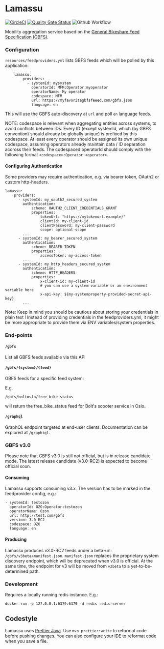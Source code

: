 # Lamassu

[![CircleCI](https://dl.circleci.com/status-badge/img/gh/entur/lamassu/tree/master.svg?style=svg&circle-token=8db82686d192e3712a3a92502477a5a7e72b7be1)](https://dl.circleci.com/status-badge/redirect/gh/entur/lamassu/tree/master)
[![Quality Gate Status](https://sonarcloud.io/api/project_badges/measure?project=entur_lamassu&metric=alert_status)](https://sonarcloud.io/dashboard?id=entur_lamassu)
![Github Workflow](https://github.com/entur/lamassu/actions/workflows/ci.yml/badge.svg)

Mobility aggregation service based on the [General Bikeshare Feed Specification (GBFS)](https://github.com/MobilityData/gbfs).

### Configuration

`resources/feedproviders.yml` lists GBFS feeds which will be polled by this application:

        lamassu:
            providers:
              - systemId: mysystem
                operatorId: MFM:Operator:myoperator
                operatorName: My operator
                codespace: MFM
                url: https://myfavoritegbfsfeeed.com/gbfs.json
                language: en

This will use the GBFS auto-discovery at `url` and poll `en` language feeds.

NOTE: codespace is relevant when aggregating entities across systems, to avoid conflicts between IDs. 
Every ID (except systemId, which (by GBFS convention) should already be globally unique) is prefixed by this codespace.
At least every operator should be assigned its own unique codespace, assuming operators already maintain data / ID separation accross their feeds.
The codespaced operatorId should comply with the following format `<codespace>:Operator:<operator>`.

#### Configuring Authentication

Some providers may require authentication, e.g. via bearer token, OAuth2 or custom http-headers.

    lamassu:
        providers:
          - systemId: my_oauth2_secured_system
            authentication:
                scheme: OAUTH2_CLIENT_CREDENTIALS_GRANT
                properties:
                    tokenUrl: "https://mytokenurl.example/"
                    clientId: my-client-id
                    clientPassword: my-client-password
                    scope: optional-scope
            ...
          - systemId: my_bearer_secured_system
            authentication:
                scheme: BEARER_TOKEN
                properties:
                    accessToken: my-access-token
            ...
          - systemId: my_http_headers_secured_system
            authentication:
                scheme: HTTP_HEADERS
                properties:
                    x-client-id: my-client-id 
                    # you can use a system variable or an environment variable here
                    x-api-key: ${my-systemproperty-provided-secret-api-key}
            ...

Note: Keep in mind you should be cautious about storing your credentials in plain text ! Instead of providing credentials in the feedproviders.yml, it might be more appropriate to provide them via ENV variables/system properties. 

### End-points

#### `/gbfs`

List all GBFS feeds available via this API

#### `/gbfs/{system}/{feed}`

GBFS feeds for a specific feed system:

E.g.

    /gbfs/boltoslo/free_bike_status

will return the free_bike_status feed for Bolt's scooter service in Oslo.

#### `/graphql`

GraphQL endpoint targeted at end-user clients. Documentation can be explored at `/graphiql`.

### GBFS v3.0

Please note that GBFS v3.0 is still not official, but is in release candidate mode.
The latest release candidate (v3.0-RC2) is expected to become official soon.

#### Consuming

Lamassu supports consuming v3.x. The version has to be marked in the feedprovider
config, e.g.:

    - systemId: testozon
      operatorId: OZO:Operator:testozon
      operatorName: Ozon
      url: http://test.com/gbfs
      version: 3.0-RC2
      codespace: OZO
      language: en

#### Producing

Lamassu produces v3.0-RC2 feeds under a beta-url: `/gbfs/v3beta/manifest.json`.
`manifest.json` replaces the proprietary system discovery endpoint, which will 
be deprecated when v3.0 is official. At the same time, the endpoint for v3 will be
moved from `v3beta` to a yet-to-be-determined path.

### Development

Requires a locally running redis instance. E.g.:

    docker run -p 127.0.0.1:6379:6379 -d redis redis-server

## Codestyle
Lamassu uses [Prettier Java](https://github.com/jhipster/prettier-java). Use `mvn prettier:write` to reformat code before
pushing changes. You can also configure your IDE to reformat code when you save a file.
